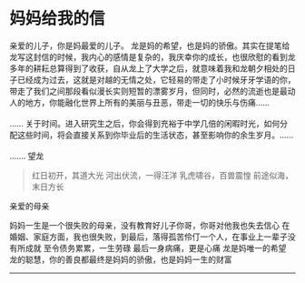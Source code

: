# 妈妈给我的信

亲爱的儿子，你是妈最爱的儿子。
龙是妈的希望，也是妈的骄傲。其实在提笔给龙写这封信的时候，我内心的感情是复杂的，我庆幸你的成长，也很欣慰的看到龙多年的耕耘总算得到了收获，自从龙上了大学之后，就意味着我和龙朝夕相处的日子已经成为过去，这就是对越的无情之处，它轻易的带走了小时候牙牙学语的你，带走了我们之间那段看似漫长实则短暂的漂雾岁月，但同时，必然的流逝也是最动人的地方，你能融化世界上所有的美丽与丑恶，带走一切的快乐与伤痛......
<br>
</br>
......
关于时间。进入研究生之后，你会得到充裕于中学几倍的闲暇时光，如何分配这些时间，将会直接关系到你毕业后的生活状态，甚至影响你的余生岁月。......
<br>
</br>
.......
望龙
> 红日初开，其道大光
> 河出伏流，一得汪洋
> 乳虎啸谷，百兽震惶
> 前途似海，末日方长

亲爱的母亲

妈妈一生是一个很失败的母亲，没有教育好儿子你哥，你哥对他我也失去信心
在婚姻、家庭方面，我也很失败，到最后，落得孤苦伶仃一个人，在事业上一辈子没有所成就
至令债务累累，一生劳碌
最后一身病痛，更是心痛
龙是妈唯一的希望
龙的聪慧，你的善良都最终是妈妈的骄傲，也是妈妈一生的财富

<hr></hr>

